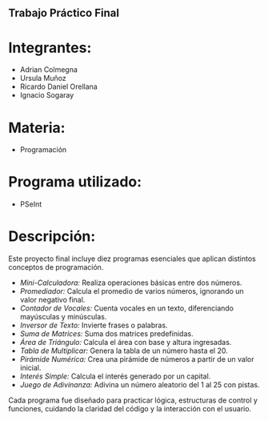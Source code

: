 
## Trabajo Práctico Final
# Integrantes:
- Adrian Colmegna 
- Ursula Muñoz
- Ricardo Daniel Orellana
- Ignacio Sogaray

# Materia:
- Programación
 
# Programa utilizado:
- PSeInt

# Descripción:
Este proyecto final incluye diez programas esenciales que aplican distintos conceptos de programación.

- *Mini-Calculadora:* Realiza operaciones básicas entre dos números.
- *Promediador:* Calcula el promedio de varios números, ignorando un valor negativo final.
- *Contador de Vocales:* Cuenta vocales en un texto, diferenciando mayúsculas y minúsculas.
- *Inversor de Texto:* Invierte frases o palabras.
- *Suma de Matrices:* Suma dos matrices predefinidas.
- *Área de Triángulo:* Calcula el área con base y altura ingresadas.
- *Tabla de Multiplicar:* Genera la tabla de un número hasta el 20.
- *Pirámide Numérica:* Crea una pirámide de números a partir de un valor inicial.
- *Interés Simple:* Calcula el interés generado por un capital.
- *Juego de Adivinanza:* Adivina un número aleatorio del 1 al 25 con pistas.

Cada programa fue diseñado para practicar lógica, estructuras de control y funciones, cuidando la claridad del código y la interacción con el usuario.
